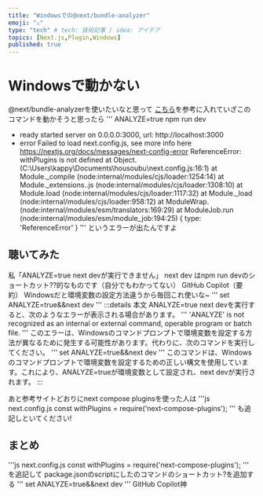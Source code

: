 ```yaml
---
title: "Windowsでの@next/bundle-analyzer"
emoji: "⚠"
type: "tech" # tech: 技術記事 / idea: アイデア
topics: [Next.js,Plugin,Windows]
published: true
---
```

# Windowsで動かない
@next/bundle-analyzerを使いたいなと思って
[こちら](https://zenn.dev/shimakaze_soft/scraps/8fcc0e9508fec9)を参考に入れていざこのコマンドを動かそうと思ったら
'''
ANALYZE=true npm run dev
- ready started server on 0.0.0.0:3000, url: http://localhost:3000
- error Failed to load next.config.js, see more info here https://nextjs.org/docs/messages/next-config-error
ReferenceError: withPlugins is not defined
    at Object.<anonymous> (C:\Users\kappy\Documents\housoubu\next.config.js:16:1)
    at Module._compile (node:internal/modules/cjs/loader:1254:14)
    at Module._extensions..js (node:internal/modules/cjs/loader:1308:10)
    at Module.load (node:internal/modules/cjs/loader:1117:32)
    at Module._load (node:internal/modules/cjs/loader:958:12)
    at ModuleWrap.<anonymous> (node:internal/modules/esm/translators:169:29)
    at ModuleJob.run (node:internal/modules/esm/module_job:194:25) {
  type: 'ReferenceError'
}
'''
というエラーが出たんですよ

## 聴いてみた
私「ANALYZE=true next devが実行できません」
next dev はnpm run devのショートカット??的なものです（自分でもわかってない）
GitHub Copilot（要約）
Windowsだと環境変数の設定方法違うから毎回これ使いな~
'''
set ANALYZE=true&&next dev
'''
:::details 本文
ANALYZE=true next devを実行すると、次のようなエラーが表示される場合があります。
'''
'ANALYZE' is not recognized as an internal or external command, operable program or batch file.
'''
このエラーは、Windowsのコマンドプロンプトで環境変数を設定する方法が異なるために発生する可能性があります。代わりに、次のコマンドを実行してください。
'''
set ANALYZE=true&&next dev
'''
このコマンドは、Windowsのコマンドプロンプトで環境変数を設定するための正しい構文を使用しています。これにより、ANALYZE=trueが環境変数として設定され、next devが実行されます。
:::

あと参考サイトどおりにnext compose pluginsを使った人は
'''js next.config.js
const withPlugins = require('next-compose-plugins');
'''
も追記しといてください!

## まとめ
'''js next.config.js
const withPlugins = require('next-compose-plugins');
'''
を追記して
package.jsonのscriptにしたのコマンドのショートカット?を追加する
'''
set ANALYZE=true&&next dev
'''
GitHub Copilot神